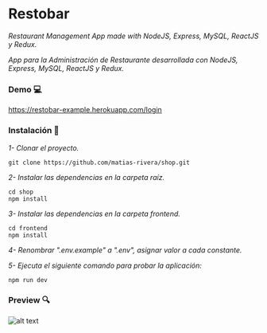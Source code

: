 # Restobar

_Restaurant Management App made with NodeJS, Express, MySQL, ReactJS y Redux._

_App para la Administración de Restaurante desarrollada con NodeJS, Express, MySQL, ReactJS y Redux._

### Demo :computer:

https://restobar-example.herokuapp.com/login

### Instalación 🔧

_1- Clonar el proyecto._

```
git clone https://github.com/matias-rivera/shop.git
```

_2- Instalar las dependencias en la carpeta raíz._

```
cd shop
npm install
```

_3- Instalar las dependencias en la carpeta frontend._

```
cd frontend
npm install
```

_4- Renombrar ".env.example" a ".env", asignar valor a cada constante._

_5- Ejecuta el siguiente comando para probar la aplicación:_
```
npm run dev
```

### Preview :mag:
![alt text](https://www.matiasrivera.com/img/restobar.png)
